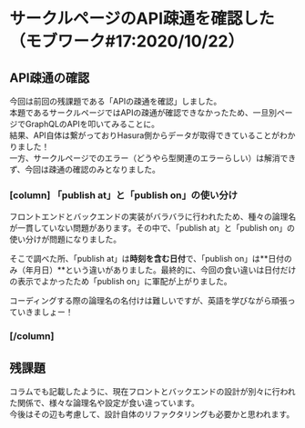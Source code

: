# サークルページのAPI疎通を確認した（モブワーク#17:2020/10/22）

## API疎通の確認
今回は前回の残課題である「APIの疎通を確認」しました。  
本題であるサークルページではAPIの疎通が確認できなかったため、一旦別ページでGraphQLのAPIを叩いてみることに。  
結果、API自体は繋がっておりHasura側からデータが取得できていることがわかりました！  
一方、サークルページでのエラー（どうやら型関連のエラーらしい）は解消できず、今回は疎通の確認のみとなりました。


### [column] 「publish at」と「publish on」の使い分け

フロントエンドとバックエンドの実装がバラバラに行われたため、種々の論理名が一貫していない問題があります。その中で、「publish at」と「publish on」の使い分けが問題になりました。

そこで調べた所、「publish at」は**時刻を含む日付**で、「publish on」は**日付のみ（年月日）**という違いがありました。最終的に、今回の食い違いは日付だけの表示でよかったため「publish on」に軍配が上がりました。

コーディングする際の論理名の名付けは難しいですが、英語を学びながら頑張っていきましょー！

### [/column]

## 残課題
コラムでも記載したように、現在フロントとバックエンドの設計が別々に行われた関係で、様々な論理名や設定が食い違っています。  
今後はその辺も考慮して、設計自体のリファクタリングも必要かと思われます。